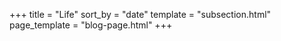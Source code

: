 +++
title = "Life"
sort_by = "date"
template = "subsection.html"
page_template = "blog-page.html"
+++

